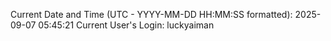 Current Date and Time (UTC - YYYY-MM-DD HH:MM:SS formatted): 2025-09-07 05:45:21
Current User's Login: luckyaiman
